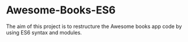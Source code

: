 # Awesome-Books-ES6
The aim of this project is to restructure the Awesome books app code by using ES6 syntax and modules.  
